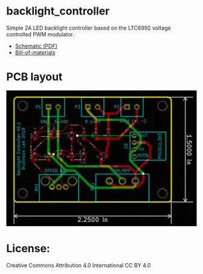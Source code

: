 # backlight_controller 
Simple 2A LED backlight controller based on the LTC6992 voltage controlled PWM modulator. 

* [Schematic (PDF)](controller.pdf)
* [Bill-of-materials](bom.txt)

# PCB layout 
![layout](images/layout_screenshot.png)

# License: 
Creative Commons Attribution 4.0 International CC BY 4.0

